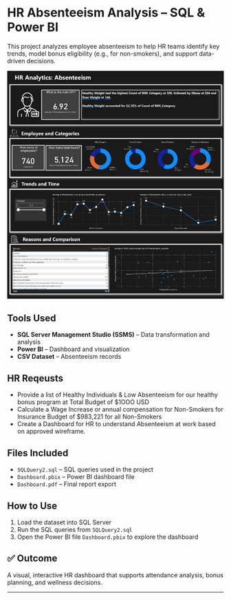 # HR Absenteeism Analysis – SQL & Power BI

This project analyzes employee absenteeism to help HR teams identify key trends, model bonus eligibility (e.g., for non-smokers), and support data-driven decisions.

![Dashboard Overview](dashboard.png)

## Tools Used
- **SQL Server Management Studio (SSMS)** – Data transformation and analysis
- **Power BI** – Dashboard and visualization
- **CSV Dataset** – Absenteeism records

## HR Reqeusts
- Provide a list of Healthy Individuals & Low Absenteeism for our healthy bonus program at Total Budget of $1OOO USD
- Calculate a Wage Increase or annual compensation for Non-Smokers for Insurance Budget of $983,221 for all Non-Smokers
- Create a Dashboard for HR to understand Absenteeism at work based on approved wireframe.
  
## Files Included
- `SQLQuery2.sql` – SQL queries used in the project
- `Dashboard.pbix` – Power BI dashboard file
- `Dashboard.pdf` – Final report export

## How to Use
1. Load the dataset into SQL Server
2. Run the SQL queries from `SQLQuery2.sql`
3. Open the Power BI file `Dashboard.pbix` to explore the dashboard

## ✅ Outcome
A visual, interactive HR dashboard that supports attendance analysis, bonus planning, and wellness decisions.

---

